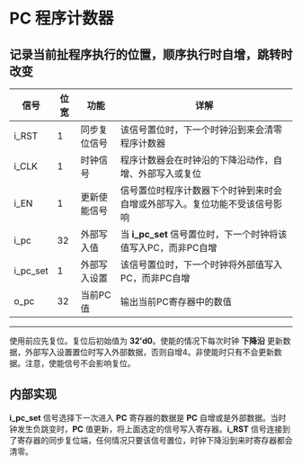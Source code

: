 # PC 程序计数器
## 记录当前扯程序执行的位置，顺序执行时自增，跳转时改变 

|信号|位宽|功能|详解|
|---|---|---|---|
|i_RST|1|同步复位信号|该信号置位时，下一个时钟沿到来会清零程序计数器|
|i_CLK|1|时钟信号|程序计数器会在时钟沿的下降沿动作，自增、外部写入或复位|
|i_EN|1|更新使能信号|信号置位时程序计数器下个时钟到来时会自增或外部写入。复位功能不受该信号影响|
|i_pc|32|外部写入值|当 **i_pc_set** 信号置位时，下一个时钟将该值写入PC，而非PC自增|
|i_pc_set|1|外部写入设置|该信号置位时，下一个时钟将外部值写入PC，而非PC自增|
|o_pc|32|当前PC值|输出当前PC寄存器中的数值|
---
使用前应先复位。复位后初始值为 **32'd0**。使能的情况下每次时钟 **下降沿** 更新数据，外部写入设置置位时写入外部数据，否则自增4。非使能时只有不会更新数据。注意，使能信号不会影响复位。

## 内部实现
**i_pc_set** 信号选择下一次进入 **PC** 寄存器的数据是 **PC** 自增或是外部数据。当时钟发生负跳变时，**PC** 值更新，将上面选定的信号写入寄存器。**i_RST** 信号连接到了寄存器的同步复位端，任何情况只要该信号置位，时钟下降沿到来时寄存器都会清零。

